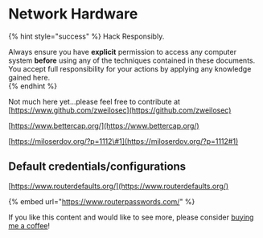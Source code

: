 # Network Hardware

{% hint style="success" %}
Hack Responsibly.

Always ensure you have **explicit** permission to access any computer system **before** using any of the techniques contained in these documents.  You accept full responsibility for your actions by applying any knowledge gained here.  
{% endhint %}

Not much here yet...please feel free to contribute at [https://www.github.com/zweilosec](https://github.com/zweilosec)

[https://www.bettercap.org/](https://www.bettercap.org/)

[https://miloserdov.org/?p=1112\#1](https://miloserdov.org/?p=1112#1)

## Default credentials/configurations

[https://www.routerdefaults.org/](https://www.routerdefaults.org/)

{% embed url="https://www.routerpasswords.com/" %}



If you like this content and would like to see more, please consider [buying me a coffee](https://www.buymeacoffee.com/zweilosec)!

